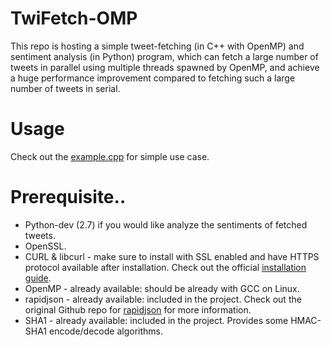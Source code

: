 # TwiFetch-OMP

This repo is hosting a simple tweet-fetching (in C++ with OpenMP) and sentiment analysis (in Python) program, 
which can fetch a large number of tweets in parallel using multiple threads spawned by OpenMP, and achieve a
huge performance improvement compared to fetching such a large number of tweets in serial.

# Usage 
Check out the [example.cpp](https://bitbucket.org/QiYe079/twifetch-omp/src/master/src/example.cpp) for simple use case.

# Prerequisite..
* 	Python-dev (2.7) if you would like analyze the sentiments of fetched tweets.
*	OpenSSL.
*	CURL & libcurl - make sure to install with SSL enabled and have HTTPS protocol available after installation. Check out the official [installation guide](https://curl.haxx.se/docs/install.html).
*	OpenMP - already available: should be already with GCC on Linux.
*	rapidjson - already available: included in the project. Check out the original Github repo for [rapidjson](https://github.com/Tencent/rapidjson) for more information.
*	SHA1 - already available: included in the project. Provides some HMAC-SHA1 encode/decode algorithms.
